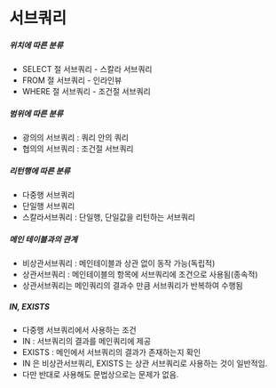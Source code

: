 # 서브쿼리

##### 위치에 따른 분류

-  SELECT 절 서브쿼리 - 스칼라 서브쿼리
-  FROM 절 서브쿼리 - 인라인뷰
- WHERE 절 서브쿼리 - 조건절 서브쿼리

##### 범위에 따른 분류

- 광의의 서브쿼리 : 쿼리 안의 쿼리
-  협의의 서브쿼리 : 조건절 서브쿼리

##### 리턴행에 따른 분류

- 다중행 서브쿼리
-  단일행 서브쿼리
- 스칼라서브쿼리 : 단일행, 단일값을 리턴하는 서브쿼리

##### 메인 테이블과의 관계

- 비상관서브쿼리 : 메인테이블과 상관 없이 동작 가능(독립적)
-  상관서브쿼리 : 메인테이블의 항목에 서브쿼리에 조건으로 사용됨(종속적)
- 상관서브쿼리는 메인쿼리의 결과수 만큼 서브쿼리가 반복하여 수행됨

##### IN, EXISTS

- 다중행 서브쿼리에서 사용하는 조건
- IN : 서브쿼리의 결과를 메인쿼리에 제공
- EXISTS : 메인에서 서브쿼리의 결과가 존재하는지 확인
- IN 은 비상관서브쿼리, EXISTS 는 상관 서브쿼리로 사용하는 것이 일반적임.
- 다만 반대로 사용해도 문법상으로는 문제가 없음.
